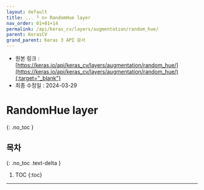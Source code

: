 ```yaml
---
layout: default
title: ... └ n> RandomHue layer
nav_order: 01+01+14
permalink: /api/keras_cv/layers/augmentation/random_hue/
parent: KerasCV
grand_parent: Keras 3 API 문서
---
```


* 원본 링크 : [https://keras.io/api/keras_cv/layers/augmentation/random_hue/](https://keras.io/api/keras_cv/layers/augmentation/random_hue/){:target="_blank"}
* 최종 수정일 : 2024-03-29

# RandomHue layer
{: .no_toc }

## 목차
{: .no_toc .text-delta }

1. TOC
{:toc}

---
